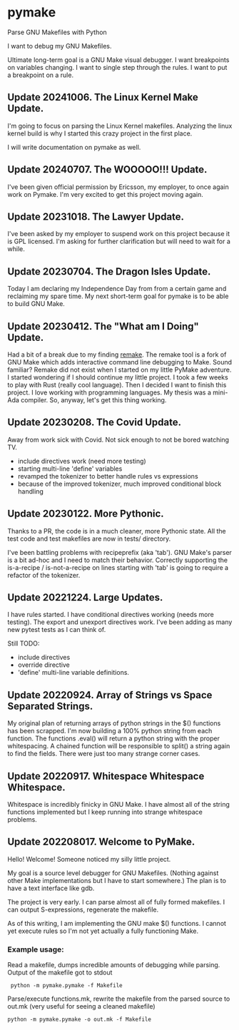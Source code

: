 pymake
======

Parse GNU Makefiles with Python

I want to debug my GNU Makefiles.

Ultimate long-term goal is a GNU Make visual debugger. I want breakpoints on variables changing. I want to single step through the rules. I want to put a breakpoint on a rule.

## Update 20241006.  The Linux Kernel Make Update.

I'm going to focus on parsing the Linux Kernel makefiles. Analyzing the linux kernel build is why I started this crazy project in the first place. 

I will write documentation on pymake as well.

## Update 20240707.  The WOOOOO!!! Update.

I've been given official permission by Ericsson, my employer, to once again work on Pymake.  I'm very excited to get this project moving again.

## Update 20231018.  The Lawyer Update.

I've been asked by my employer to suspend work on this project because it is GPL licensed. I'm asking for further clarification but will need to wait for a while.

## Update 20230704. The Dragon Isles Update.

Today I am declaring my Independence Day from from a certain game and reclaiming my spare time. My next short-term goal for pymake is to be able to build GNU Make.


## Update 20230412. The "What am I Doing" Update.

Had a bit of a break due to my finding [remake](https://remake.readthedocs.io/en/latest). The remake tool is a fork of GNU Make which adds interactive command line debugging to Make.  Sound familiar?  Remake did not exist when I started on my little PyMake adventure.  I started wondering if I should continue my little project.  I took a few weeks to play with Rust (really cool language).  Then I decided I want to finish this project. I love working with programming languages. My thesis was a mini-Ada compiler. So, anyway, let's get this thing working.


## Update 20230208. The Covid Update.

Away from work sick with Covid. Not sick enough to not be bored watching TV. 
* include directives work (need more testing)
* starting multi-line 'define' variables
* revamped the tokenizer to better handle rules vs expressions
* because of the improved tokenizer, much improved conditional block handling

## Update 20230122. More Pythonic.

Thanks to a PR, the code is in a much cleaner, more Pythonic state. All the test code and test makefiles are now in tests/ directory. 

I've been battling problems with recipeprefix (aka 'tab').  GNU Make's parser is a bit ad-hoc and I need to match their behavior. Correctly supporting the is-a-recipe / is-not-a-recipe on lines starting with 'tab' is going to require a refactor of the tokenizer.

## Update 20221224. Large Updates.

I have rules started. I have conditional directives working (needs more
testing).  The export and unexport directives work.  I've been adding as many
new pytest tests as I can think of.

Still TODO: 
* include directives 
* override directive
* 'define' multi-line variable definitions.

## Update 20220924. Array of Strings vs Space Separated Strings.

My original plan of returning arrays of python strings in the $() functions has
been scrapped. I'm now building a 100% python string from each function. The
functions .eval() will return a python string with the proper whitespacing. A
chained function will be responsible to split() a string again to find the
fields. There were just too many strange corner cases.

## Update 20220917. Whitespace Whitespace Whitespace.

Whitespace is incredibly finicky in GNU Make.  I have almost all of the string functions implemented but I keep running into strange whitespace problems.

## Update 202208017.  Welcome to PyMake. 

Hello! Welcome! Someone noticed my silly little project.

My goal is a source level debugger for GNU Makefiles. (Nothing against other Make implementations but I have to start somewhere.) The plan is to have a text interface like gdb.

The project is very early. I can parse almost all of fully formed makefiles.  I can output S-expressions, regenerate the makefile. 

As of this writing, I am implementing the GNU make $() functions. I cannot yet execute rules so I'm not yet actually a fully functioning Make.

### Example usage:


Read a makefile, dumps incredible amounts of debugging while parsing. Output of the makefile got to stdout

     python -m pymake.pymake -f Makefile

Parse/execute functions.mk, rewrite the makefile from the parsed source to out.mk (very useful for seeing a cleaned makefile)

    python -m pymake.pymake -o out.mk -f Makefile
